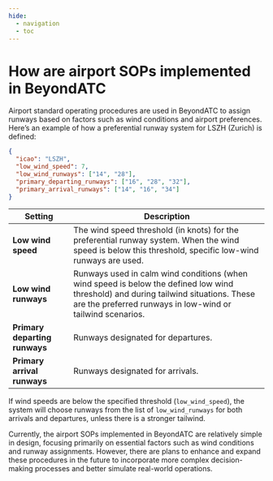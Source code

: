 ```yaml
---
hide:
  - navigation
  - toc
---
```


# How are airport SOPs implemented in BeyondATC

Airport standard operating procedures are used in BeyondATC to assign runways based on factors such as wind conditions and airport preferences. Here’s an example of how a preferential runway system for LSZH (Zurich) is defined:

```json
{
  "icao": "LSZH",
  "low_wind_speed": 7,
  "low_wind_runways": ["14", "28"],
  "primary_departing_runways": ["16", "28", "32"],
  "primary_arrival_runways": ["14", "16", "34"]
}
```

| Setting                     | Description                                                                                                                                                                                      |
| --------------------------- | ------------------------------------------------------------------------------------------------------------------------------------------------------------------------------------------------ |
| **Low wind speed**          | The wind speed threshold (in knots) for the preferential runway system. When the wind speed is below this threshold, specific low-wind runways are used.                                          |
| **Low wind runways**        | Runways used in calm wind conditions (when wind speed is below the defined low wind threshold) and during tailwind situations. These are the preferred runways in low-wind or tailwind scenarios. |
| **Primary departing runways**| Runways designated for departures. |
| **Primary arrival runways**  | Runways designated for arrivals.  |

If wind speeds are below the specified threshold (`low_wind_speed`), the system will choose runways from the list of `low_wind_runways` for both arrivals and departures, unless there is a stronger tailwind.

Currently, the airport SOPs implemented in BeyondATC are relatively simple in design, focusing primarily on essential factors such as wind conditions and runway assignments. However, there are plans to enhance and expand these procedures in the future to incorporate more complex decision-making processes and better simulate real-world operations.